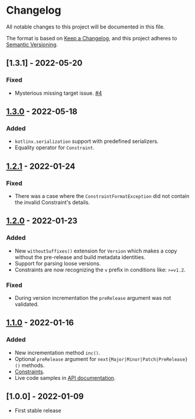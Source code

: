 # Changelog
All notable changes to this project will be documented in this file.

The format is based on [Keep a Changelog](https://keepachangelog.com/en/1.0.0/),
and this project adheres to [Semantic Versioning](https://semver.org/spec/v2.0.0.html).

## [1.3.1] - 2022-05-20
### Fixed
- Mysterious missing target issue. [#4](https://github.com/z4kn4fein/kotlin-semver/issues/4)

## [1.3.0] - 2022-05-18
### Added
- `kotlinx.serialization` support with predefined serializers.
- Equality operator for `Constraint`.

## [1.2.1] - 2022-01-24
### Fixed
- There was a case where the `ConstraintFormatException` did not contain the invalid Constraint's details.

## [1.2.0] - 2022-01-23
### Added
- New `withoutSuffixes()` extension for `Version` which makes a copy without the pre-release and build metadata identities.
- Support for parsing loose versions.
- Constraints are now recognizing the `v` prefix in conditions like: `>=v1.2`.

### Fixed
- During version incrementation the `preRelease` argument was not validated.

## [1.1.0] - 2022-01-16
### Added
- New incrementation method `inc()`.
- Optional `preRelease` argument for `next{Major|Minor|Patch|PreRelease}()` methods.
- [Constraints](https://github.com/z4kn4fein/kotlin-semver#constraints).
- Live code samples in [API documentation](https://z4kn4fein.github.io/kotlin-semver/).

## [1.0.0] - 2022-01-09
- First stable release

[1.3.0]: https://github.com/z4kn4fein/kotlin-semver/compare/1.2.1...1.3.0
[1.2.1]: https://github.com/z4kn4fein/kotlin-semver/compare/1.2.0...1.2.1
[1.2.0]: https://github.com/z4kn4fein/kotlin-semver/compare/1.1.0...1.2.0
[1.1.0]: https://github.com/z4kn4fein/kotlin-semver/compare/1.0.0...1.1.0
